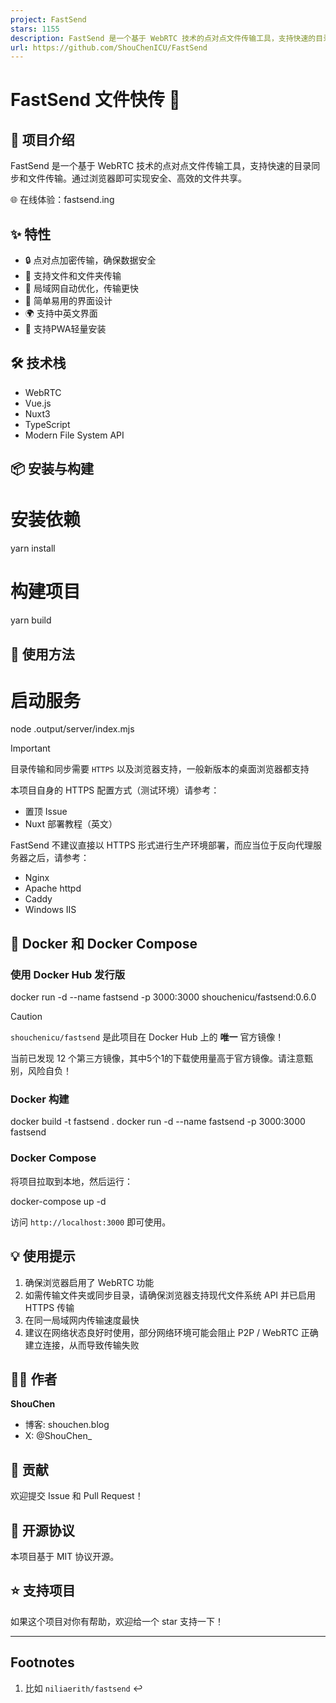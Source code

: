 ```yaml
---
project: FastSend
stars: 1155
description: FastSend 是一个基于 WebRTC 技术的点对点文件传输工具，支持快速的目录同步和文件传输。通过浏览器即可实现安全、高效的文件共享。
url: https://github.com/ShouChenICU/FastSend
---
```


FastSend 文件快传 🚀
================

📖 项目介绍
-------

FastSend 是一个基于 WebRTC 技术的点对点文件传输工具，支持快速的目录同步和文件传输。通过浏览器即可实现安全、高效的文件共享。

🌐 在线体验：fastsend.ing

✨ 特性
----

-   🔒 点对点加密传输，确保数据安全
-   📁 支持文件和文件夹传输
-   🚀 局域网自动优化，传输更快
-   🎯 简单易用的界面设计
-   🌍 支持中英文界面
-   📲 支持PWA轻量安装

🛠️ 技术栈
-------

-   WebRTC
-   Vue.js
-   Nuxt3
-   TypeScript
-   Modern File System API

📦 安装与构建
--------

# 安装依赖
yarn install

# 构建项目
yarn build

🚀 使用方法
-------

# 启动服务
node .output/server/index.mjs

Important

目录传输和同步需要 `HTTPS` 以及浏览器支持，一般新版本的桌面浏览器都支持

本项目自身的 HTTPS 配置方式（测试环境）请参考：

-   置顶 Issue
-   Nuxt 部署教程（英文）

FastSend 不建议直接以 HTTPS 形式进行生产环境部署，而应当位于反向代理服务器之后，请参考：

-   Nginx
-   Apache httpd
-   Caddy
-   Windows IIS

🐳 Docker 和 Docker Compose
--------------------------

### 使用 Docker Hub 发行版

docker run -d --name fastsend -p 3000:3000 shouchenicu/fastsend:0.6.0

Caution

`shouchenicu/fastsend` 是此项目在 Docker Hub 上的 **唯一** 官方镜像！

当前已发现 12 个第三方镜像，其中5个1的下载使用量高于官方镜像。请注意甄别，风险自负！

### Docker 构建

docker build -t fastsend .
docker run -d --name fastsend -p 3000:3000 fastsend

### Docker Compose

将项目拉取到本地，然后运行：

docker-compose up -d

访问 `http://localhost:3000` 即可使用。

💡 使用提示
-------

1.  确保浏览器启用了 WebRTC 功能
2.  如需传输文件夹或同步目录，请确保浏览器支持现代文件系统 API 并已启用 HTTPS 传输
3.  在同一局域网内传输速度最快
4.  建议在网络状态良好时使用，部分网络环境可能会阻止 P2P / WebRTC 正确建立连接，从而导致传输失败

👨‍💻 作者
--------

**ShouChen**

-   博客: shouchen.blog
-   X: @ShouChen\_

🤝 贡献
-----

欢迎提交 Issue 和 Pull Request！

📝 开源协议
-------

本项目基于 MIT 协议开源。

⭐ 支持项目
------

如果这个项目对你有帮助，欢迎给一个 star 支持一下！

* * *

Footnotes
---------

1.  比如 `niliaerith/fastsend` ↩
